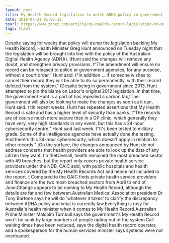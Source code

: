 ```yaml
---
layout: post
title: My Health Record legislation to match ADHA policy in government backdown
date: 2018-07-31 01:02:12
tourl: https://www.zdnet.com/article/my-health-record-legislation-to-match-adha-policy-in-hunt-backdown/
tags: [Law]
---
```

Despite saying for weeks that policy will trump the legislation backing My Health Record, Health Minister Greg Hunt announced on Tuesday night that the legislation will be brought into line with the policy of the Australian Digital Health Agency (ADHA). tHunt said the changes will remove any doubt, and strengthen privacy provisions. t"The amendment will ensure no record can be released to police or government agencies, for any purpose, without a court order," Hunt said. t"In addition ... if someone wishes to cancel their record they will be able to do so permanently, with their record deleted from the system." tDespite being in government since 2013, Hunt attempted to pin the blame on Labor's original 2012 legislation. In that time, the government Hunt is a part of has repealed a carbon tax,tThe government will also be looking to make the changes as soon as it can, Hunt said. t tIn recent weeks, Hunt has repeated assertions that My Health Record is safe and has a higher level of security than banks. t"The records are of course much more secure than in a GP clinic, which generally they have very, very high standards in any event, but this has a 24-hour cybersecurity centre," Hunt said last week. t"It's been tested to military grade. Some of the intelligence agencies have actually done the testing. And there's this 24-hour cybersecurity, which doesn't apply in relation to other records." tOn the surface, the changes announced by Hunt do not address concerns that health providers are able to look up the data of any citizen they want. tIn thetOverall, health remained the most breached sector with 49 breaches, but the report only covers private health service providers under the NDB, OAIC said, with public hospitals and health services covered by the My Health Records Act and hence not included in the report. t Compared to the OAIC finds private health service providers and finance are the two most-breached sectors from April to end of June.Change appears to be coming to My Health Record, although the details are far and few between.Australian Medical Association president Dr Tony Bartone says he will do 'whatever it takes' to clarify the discrepancy between ADHA policy and what is currently law.Everything is rosy for Australia's health minister when it comes to My Health Record.Australian Prime Minister Malcolm Turnbull says the government's My Health Record won't be sunk by large numbers of people opting out of the system.Call waiting times have been reduced, says the digital health record operator, and a spokesperson for the human services minister says systems were not overloaded.